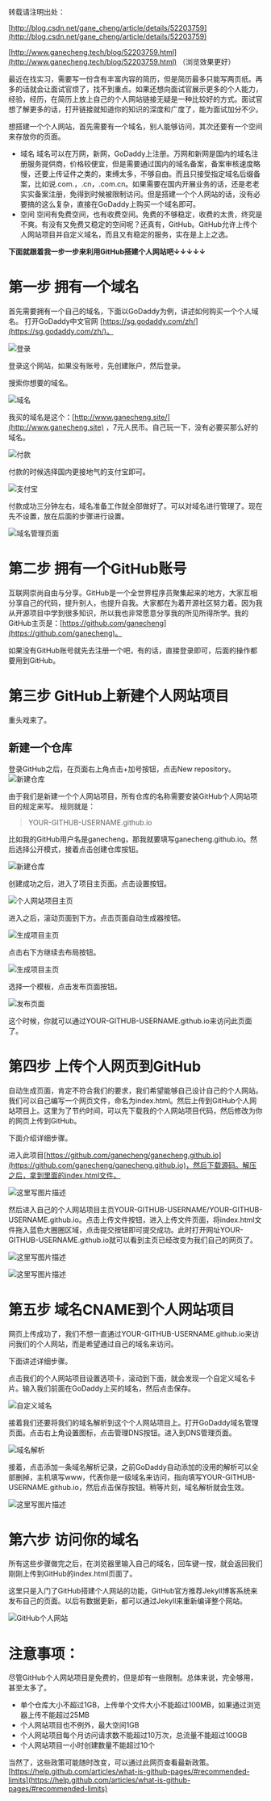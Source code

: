 转载请注明出处：

[http://blog.csdn.net/gane_cheng/article/details/52203759](http://blog.csdn.net/gane_cheng/article/details/52203759)

[http://www.ganecheng.tech/blog/52203759.html](http://www.ganecheng.tech/blog/52203759.html) （浏览效果更好）

最近在找实习，需要写一份含有丰富内容的简历，但是简历最多只能写两页纸。再多的话就会让面试官烦了，找不到重点。如果还想向面试官展示更多的个人能力，经验，经历，在简历上放上自己的个人网站链接无疑是一种比较好的方式。面试官想了解更多的话，打开链接就知道你的知识的深度和广度了，能为面试加分不少。

想搭建一个个人网站，首先需要有一个域名，别人能够访问，其次还要有一个空间来存放你的页面。

 - 域名
 域名可以在万网，新网，GoDaddy上注册。万网和新网是国内的域名注册服务提供商，价格较便宜，但是需要通过国内的域名备案，备案审核速度略慢，还要上传证件之类的，束缚太多，不够自由。而且只接受指定域名后缀备案，比如说.com.，.cn，.com.cn。如果需要在国内开展业务的话，还是老老实实备案注册，免得到时候被限制访问。但是搭建一个个人网站的话，没有必要搞的这么复杂，直接在GoDaddy上购买一个域名即可。
 - 空间
 空间有免费空间，也有收费空间。免费的不够稳定，收费的太贵，终究是不爽。有没有又免费又稳定的空间呢？还真有，GitHub。GitHub允许上传个人网站项目并自定义域名，而且又有稳定的服务，实在是上上之选。

**下面就跟着我一步一步来利用GitHub搭建个人网站吧↓↓↓↓↓**

**第一步 拥有一个域名**
==============
首先需要拥有一个自己的域名，下面以GoDaddy为例，讲述如何购买一个个人域名。
打开GoDaddy中文官网 [https://sg.godaddy.com/zh/](https://sg.godaddy.com/zh/)。

![登录](http://7xj7hx.com1.z0.glb.clouddn.com/csdn_img/20160814115300645)

登录这个网站，如果没有账号，先创建账户，然后登录。

搜索你想要的域名。

![域名](http://7xj7hx.com1.z0.glb.clouddn.com/csdn_img/20160814115633074)

我买的域名是这个：[http://www.ganecheng.site/](http://www.ganecheng.site) ，7元人民币。自己玩一下，没有必要买那么好的域名。

![付款](http://7xj7hx.com1.z0.glb.clouddn.com/csdn_img/20160814115817684)

付款的时候选择国内更接地气的支付宝即可。

![支付宝](http://7xj7hx.com1.z0.glb.clouddn.com/csdn_img/20160814120024654)

付款成功三分钟左右，域名准备工作就全部做好了。可以对域名进行管理了。现在先不设置，放在后面的步骤进行设置。

![域名管理页面](http://7xj7hx.com1.z0.glb.clouddn.com/csdn_img/20160814120201249)

**第二步 拥有一个GitHub账号**
==============
互联网崇尚自由与分享。GitHub是一个全世界程序员聚集起来的地方，大家互相分享自己的代码，提升别人，也提升自我。大家都在为着开源社区努力着。因为我从开源项目中学到很多知识，所以我也非常愿意分享我的所见所得所学。我的GitHub主页是：[https://github.com/ganecheng](https://github.com/ganecheng)。

如果没有GitHub账号就先去注册一个吧，有的话，直接登录即可，后面的操作都要用到GitHub。


**第三步 GitHub上新建个人网站项目**
==============

重头戏来了。

**新建一个仓库**
----------
登录GitHub之后，在页面右上角点击+加号按钮，点击New repository。
![新建仓库](http://7xj7hx.com1.z0.glb.clouddn.com/csdn_img/20160814121521689)

由于我们是新建一个个人网站项目，所有仓库的名称需要安装GitHub个人网站项目的规定来写。
规则就是：

> YOUR-GITHUB-USERNAME.github.io

比如我的GitHub用户名是ganecheng，那我就要填写ganecheng.github.io。然后选择公开模式，接着点击创建仓库按钮。

![新建仓库](http://7xj7hx.com1.z0.glb.clouddn.com/csdn_img/20160814121949632)

创建成功之后，进入了项目主页面。点击设置按钮。

![个人网站项目主页](http://7xj7hx.com1.z0.glb.clouddn.com/csdn_img/20160814122659876)

进入之后，滚动页面到下方。点击页面自动生成器按钮。

![生成项目主页](http://7xj7hx.com1.z0.glb.clouddn.com/csdn_img/20160814123024474)

点击右下方继续去布局按钮。

![生成项目主页](http://7xj7hx.com1.z0.glb.clouddn.com/csdn_img/20160814133156558)

选择一个模板，点击发布页面按钮。

![发布页面](http://7xj7hx.com1.z0.glb.clouddn.com/csdn_img/20160814133343398)

这个时候，你就可以通过YOUR-GITHUB-USERNAME.github.io来访问此页面了。

**第四步 上传个人网页到GitHub**
==============

自动生成页面，肯定不符合我们的要求，我们希望能够自己设计自己的个人网站。我们可以自己编写一个网页文件，命名为index.html。然后上传到GitHub个人网站项目上。这里为了节约时间，可以先下载我的个人网站项目代码，然后修改为你的网页上传到GitHub。

下面介绍详细步骤。

进入此项目[https://github.com/ganecheng/ganecheng.github.io](https://github.com/ganecheng/ganecheng.github.io)，然后下载源码。解压之后，拿到里面的index.html文件。

![这里写图片描述](http://7xj7hx.com1.z0.glb.clouddn.com/csdn_img/20160814134140181)

然后进入自己的个人网站项目主页YOUR-GITHUB-USERNAME/YOUR-GITHUB-USERNAME.github.io。点击上传文件按钮，进入上传文件页面，将index.html文件拖入蓝色大圈圈区域，点击提交按钮即可提交成功。此时打开网址YOUR-GITHUB-USERNAME.github.io就可以看到主页已经改变为我们自己的网页了。

![这里写图片描述](http://7xj7hx.com1.z0.glb.clouddn.com/csdn_img/20160814134459684)

![这里写图片描述](http://7xj7hx.com1.z0.glb.clouddn.com/csdn_img/20160814134602592)

**第五步 域名CNAME到个人网站项目**
==============

网页上传成功了，我们不想一直通过YOUR-GITHUB-USERNAME.github.io来访问我们的个人网站，而是希望通过自己的域名来访问。

下面讲述详细步骤。

点击我们的个人网站项目设置选项卡，滚动到下面，就会发现一个自定义域名卡片。输入我们前面在GoDaddy上买的域名，然后点击保存。

![自定义域名](http://7xj7hx.com1.z0.glb.clouddn.com/csdn_img/20160814135316742)

接着我们还要将我们的域名解析到这个个人网站项目上。打开GoDaddy域名管理页面。点击右上角设置图标，点击管理DNS按钮。进入到DNS管理页面。

![域名解析](http://7xj7hx.com1.z0.glb.clouddn.com/csdn_img/20160814135623425)

接着，点击添加一条域名解析记录，之前GoDaddy自动添加的没用的解析可以全部删掉，主机填写www，代表你是一级域名来访问，指向填写YOUR-GITHUB-USERNAME.github.io，然后点击保存按钮。稍等片刻，域名解析就会生效。

![这里写图片描述](http://7xj7hx.com1.z0.glb.clouddn.com/csdn_img/20160814135722394)


**第六步 访问你的域名**
==============

所有这些步骤做完之后，在浏览器里输入自己的域名，回车键一按，就会返回我们刚刚上传到GitHub的index.html页面了。

这里只是入门了GitHub搭建个人网站的功能，GitHub官方推荐Jekyll博客系统来发布自己的页面。以后有数据更新，都可以通过Jekyll来重新编译整个网站。

![GitHub个人网站](http://7xj7hx.com1.z0.glb.clouddn.com/csdn_img/20160814142236780)

**注意事项：**
=========
尽管GitHub个人网站项目是免费的，但是却有一些限制。总体来说，完全够用，甚至太多了。

 - 单个仓库大小不超过1GB，上传单个文件大小不能超过100MB，如果通过浏览器上传不能超过25MB
 - 个人网站项目也不例外，最大空间1GB
 - 个人网站项目每个月访问请求数不能超过10万次，总流量不能超过100GB
 - 个人网站项目一小时创建数量不能超过10个
 
当然了，这些政策可能随时改变，可以通过此网页查看最新政策。
[https://help.github.com/articles/what-is-github-pages/#recommended-limits](https://help.github.com/articles/what-is-github-pages/#recommended-limits)




